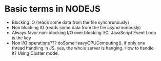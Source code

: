 # Basic terms in NODEJS

- Blocking IO (reads some data from the file synchronously)
- Non blocking IO (reads some data from the file asynchronously)
- Always favor non-blocking I/O over blocking I/O. JavaScript Event Loop is the key
- Non I/O operations??? doSomeHeavyCPUComputing(), if only one thread handling in JS, yes, the whole server is hanging. How to handle it? Using Cluster mode.
